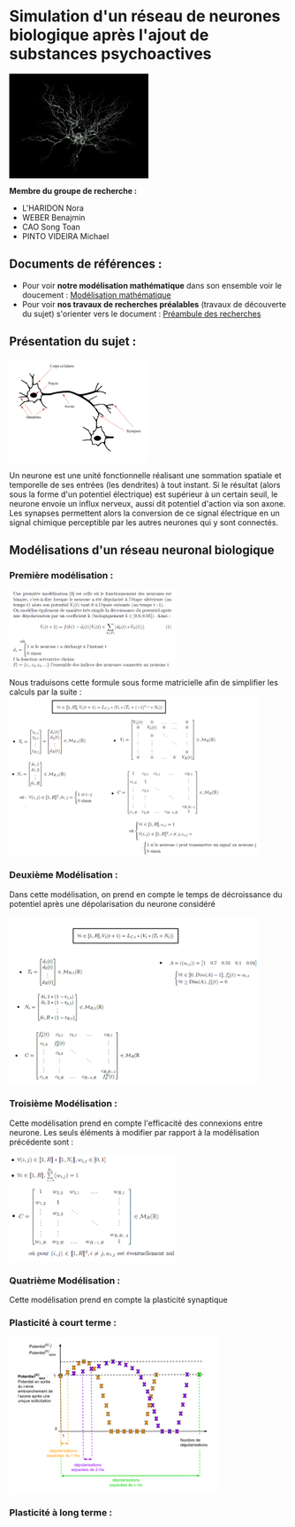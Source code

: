# Simulation d'un réseau de neurones biologique après l'ajout de substances psychoactives

<img src="Annexes/Images/neurone_illustration.png" width="50%" align="middle">

**Membre du groupe de recherche :**
- L'HARIDON Nora
- WEBER Benajmin
- CAO Song Toan 
- PINTO VIDEIRA Michael

## Documents de références :
- Pour voir __notre modélisation mathématique__ dans son ensemble voir le doucement : [Modélisation mathématique](/Annexes/Documents/reseau_neuronal_biologique_theorie.pdf)
- Pour voir __nos travaux de recherches préalables__ (travaux de découverte du sujet) s'orienter vers le document : [Préambule des recherches](/Annexes/Documents/recherche_reseau_neurone.pdf)

## Présentation du sujet :
<img src="Annexes/Images/structure_neurone_biologique.png" width="50%" align="middle">

Un neurone est une unité fonctionnelle réalisant une sommation spatiale et temporelle de ses entrées (les dendrites) à tout instant. Si le résultat (alors sous la forme d'un potentiel électrique) est supérieur à un certain seuil, le neurone envoie un influx nerveux, aussi dit potentiel d'action via son axone. Les synapses permettent alors la conversion de ce signal électrique en un signal chimique perceptible par les autres neurones qui y sont connectés. 

## Modélisations d'un réseau neuronal biologique

### Première modélisation :
<img src="Annexes/Images/formule_model_simple.png" width="60%" align="middle">

Nous traduisons cette formule sous forme matricielle afin de simplifier les calculs par la suite :
<img src="Annexes/Images/formule_model_simple_matricielle.png" width="90%" align="middle">

### Deuxième Modélisation :
Dans cette modélisation, on prend en compte le temps de décroissance du potentiel après une dépolarisation du neurone considéré

<img src="Annexes/Images/formule_decroissance_temps.png" width="90%" align="middle">

### Troisième Modélisation :
Cette modélisation prend en compte l'efficacité des connexions entre neurone. Les seuls éléments à modifier par rapport à la modélisation précédente sont : 

<img src="Annexes/Images/formule_poids_connexions.png" width="60%" align="middle">

### Quatrième Modélisation :
Cette modélisation prend en compte la plasticité synaptique
### Plasticité à court terme :

<img src="Annexes/Images/plasticite_court_terme.png" width="75%" align="middle">

### Plasticité à long terme :
